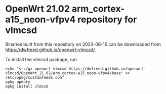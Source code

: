 OpenWrt 21.02 arm_cortex-a15_neon-vfpv4 repository for vlmcsd
========

Binaries built from this repository on 2023-06-15 can be downloaded from <https://dwfreed.github.io/openwrt-vlmcsd/>.

To install the vlmcsd package, run

```
echo "src/gz openwrt-vlmcsd https://dwfreed.github.io/openwrt-vlmcsd/OpenWrt_21.02/arm_cortex-a15_neon-vfpv4/base" >> /etc/opkg/customfeeds.conf
opkg update
opkg install vlmcsd
```
